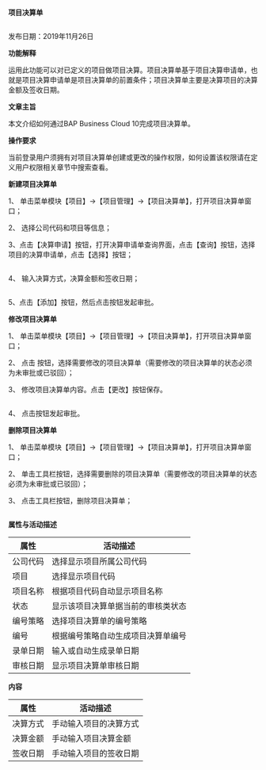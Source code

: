 **项目决算单**

![]()

发布日期：2019年11月26日

**功能解释**

运用此功能可以对已定义的项目做项目决算。项目决算单基于项目决算申请单，也就是项目决算申请单是项目决算单的前置条件；项目决算单主要是决算项目的决算金额及签收日期。

**文章主旨**

本文介绍如何通过BAP Business Cloud 10完成项目决算单。

**操作要求**

当前登录用户须拥有对项目决算单创建或更改的操作权限，如何设置该权限请在定义用户权限相关章节中搜索查看。

**新建项目决算单**

1、 单击菜单模块【项目】->【项目管理】->【项目决算单】，打开项目决算单窗口；

2、 选择公司代码和项目等信息；

3、点击【决算申请】按钮，打开决算申请单查询界面，点击【查询】按钮，选择项目的决算申请单，点击【选择】按钮；

![]()

4、 输入决算方式，决算金额和签收日期；

![]()

5、点击【添加】按钮，然后点击![]()按钮发起审批。

**修改项目决算单**

1、 单击菜单模块【项目】->【项目管理】->【项目决算单】，打开项目决算单窗口；

2、 点击  按钮，选择需要修改的项目决算单（需要修改的项目决算单的状态必须为未审批或已驳回）；

3、 修改项目决算单内容。点击【更改】按钮保存。

![]()

4、 点击![]()按钮发起审批。

**删除项目决算单**

1、 单击菜单模块【项目】->【项目管理】->【项目决算单】，打开项目决算单窗口；

2、 单击工具栏![]()按钮，选择需要删除的项目决算单（需要修改的项目决算单的状态必须为未审批或已驳回）；

3、 点击工具栏![]()按钮，删除项目决算单；

![]()

**属性与活动描述**

| **属性** | **活动描述**                       |
| -------- | ---------------------------------- |
| 公司代码 | 选择显示项目所属公司代码           |
| 项目     | 选择显示项目代码                   |
| 项目名称 | 根据项目代码自动显示项目名称       |
| 状态     | 显示该项目决算单据当前的审核类状态 |
| 编号策略 | 选择项目决算单的编号策略           |
| 编号     | 根据编号策略自动生成项目决算单编号 |
| 录单日期 | 输入或自动生成录单日期             |
| 审核日期 | 显示项目决算单审核日期             |

**内容**

| **属性** | **活动描述**           |
| -------- | ---------------------- |
| 决算方式 | 手动输入项目的决算方式 |
| 决算金额 | 手动输入项目决算金额   |
| 签收日期 | 手动输入项目的签收日期 |


